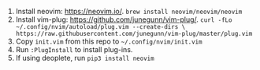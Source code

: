 1. Install neovim: https://neovim.io/. `brew install neovim/neovim/neovim`
2. Install vim-plug: https://github.com/junegunn/vim-plug/. `curl -fLo ~/.config/nvim/autoload/plug.vim --create-dirs \
    https://raw.githubusercontent.com/junegunn/vim-plug/master/plug.vim`
3. Copy `init.vim` from this repo to `~/.config/nvim/init.vim`
4. Run `:PlugInstall` to install plug-ins.
5. If using deoplete, run `pip3 install neovim`
